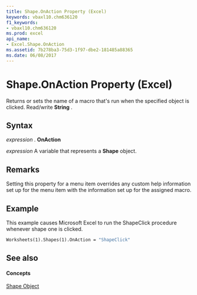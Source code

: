```yaml
---
title: Shape.OnAction Property (Excel)
keywords: vbaxl10.chm636120
f1_keywords:
- vbaxl10.chm636120
ms.prod: excel
api_name:
- Excel.Shape.OnAction
ms.assetid: 7b278ba3-75d3-1f97-dbe2-181485a88365
ms.date: 06/08/2017
---
```



# Shape.OnAction Property (Excel)

Returns or sets the name of a macro that's run when the specified object is clicked. Read/write  **String** .


## Syntax

 _expression_ . **OnAction**

 _expression_ A variable that represents a **Shape** object.


## Remarks

Setting this property for a menu item overrides any custom help information set up for the menu item with the information set up for the assigned macro.


## Example

This example causes Microsoft Excel to run the ShapeClick procedure whenever shape one is clicked.


```vb
Worksheets(1).Shapes(1).OnAction = "ShapeClick"
```


## See also


#### Concepts


[Shape Object](shape-object-excel.md)

